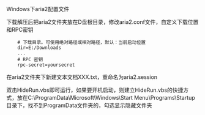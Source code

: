 Windows下aria2配置文件

下载解压后把aria2文件夹放在D盘根目录，修改aria2.conf文件，自定义下载位置和RPC密钥

        # 下载目录。可使用绝对路径或相对路径，默认：当前启动位置 
        dir=E:/Downloads 
        ... 
        # RPC 密钥 
        rpc-secret=yoursecret

在aria2文件夹下新建文本文档XXX.txt，重命名为aria2.session

双击HideRun.vbs即可运行，如果要开机启动，则建立HideRun.vbs的快捷方式，放在C:\ProgramData\Microsoft\Windows\Start Menu\Programs\Startup目录下，找不到ProgramData文件夹的，勾选显示隐藏文件夹
